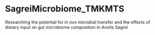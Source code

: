 # SagreiMicrobiome_TMKMTS
Researching the potential for in ovo microbial transfer and the effects of dietary input on gut microbiome composition in Anolis Sagrei
